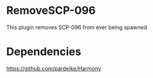 # RemoveSCP-096
This plugin removes SCP-096 from ever being spawned

# Dependencies
https://github.com/pardeike/Harmony
